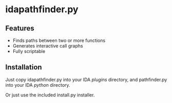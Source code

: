 idapathfinder.py
================

Features
--------

  * Finds paths between two or more functions
  * Generates interactive call graphs
  * Fully scriptable

Installation
------------

Just copy idapathfinder.py into your IDA *plugins* directory, and pathfinder.py into your IDA *python* directory.

Or just use the included install.py installer.
